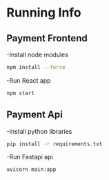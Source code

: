 # Running Info

## Payment Frontend

-Install node modules
```bash 
npm install --force
```
-Run React app
```bash 
npm start
```
## Payment Api

-Install python libraries
```bash 
pip install -r requirements.txt
```
-Run Fastapi api
```bash 
uvicorn main:app 
```
